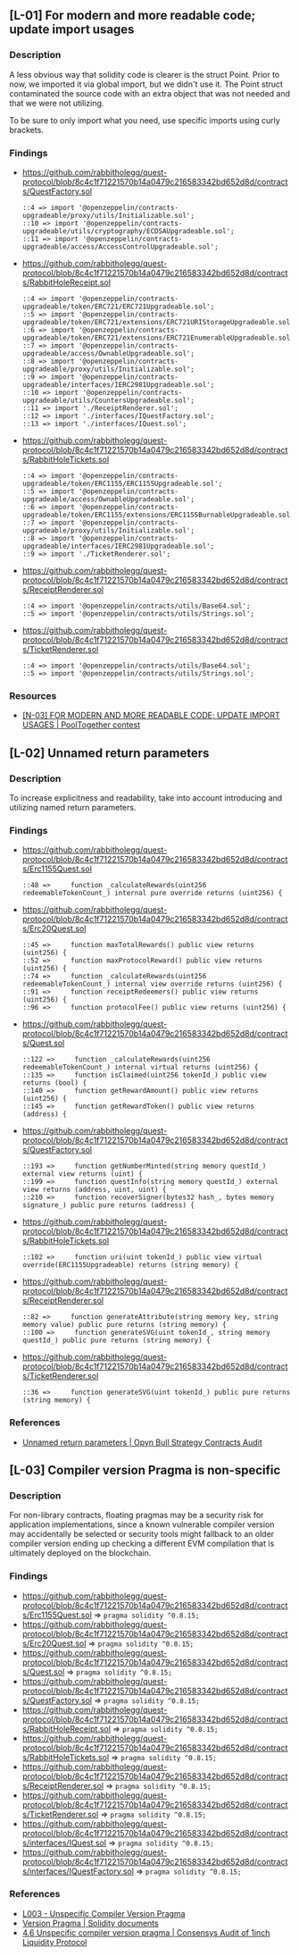 ## [L-01] For modern and more readable code; update import usages

### Description

A less obvious way that solidity code is clearer is the struct Point. Prior to now, we imported it via global import, but we didn't use it. The Point struct contaminated the source code with an extra object that was not needed and that we were not utilizing.

To be sure to only import what you need, use specific imports using curly brackets.

### Findings

- https://github.com/rabbitholegg/quest-protocol/blob/8c4c1f71221570b14a0479c216583342bd652d8d/contracts/QuestFactory.sol
  ```Solidity
  ::4 => import '@openzeppelin/contracts-upgradeable/proxy/utils/Initializable.sol';
  ::10 => import '@openzeppelin/contracts-upgradeable/utils/cryptography/ECDSAUpgradeable.sol';
  ::11 => import '@openzeppelin/contracts-upgradeable/access/AccessControlUpgradeable.sol';
  ```
- https://github.com/rabbitholegg/quest-protocol/blob/8c4c1f71221570b14a0479c216583342bd652d8d/contracts/RabbitHoleReceipt.sol
  ```Solidity
  ::4 => import '@openzeppelin/contracts-upgradeable/token/ERC721/ERC721Upgradeable.sol';
  ::5 => import '@openzeppelin/contracts-upgradeable/token/ERC721/extensions/ERC721URIStorageUpgradeable.sol';
  ::6 => import '@openzeppelin/contracts-upgradeable/token/ERC721/extensions/ERC721EnumerableUpgradeable.sol';
  ::7 => import '@openzeppelin/contracts-upgradeable/access/OwnableUpgradeable.sol';
  ::8 => import '@openzeppelin/contracts-upgradeable/proxy/utils/Initializable.sol';
  ::9 => import '@openzeppelin/contracts-upgradeable/interfaces/IERC2981Upgradeable.sol';
  ::10 => import '@openzeppelin/contracts-upgradeable/utils/CountersUpgradeable.sol';
  ::11 => import './ReceiptRenderer.sol';
  ::12 => import './interfaces/IQuestFactory.sol';
  ::13 => import './interfaces/IQuest.sol';
  ```
- https://github.com/rabbitholegg/quest-protocol/blob/8c4c1f71221570b14a0479c216583342bd652d8d/contracts/RabbitHoleTickets.sol
  ```Solidity
  ::4 => import '@openzeppelin/contracts-upgradeable/token/ERC1155/ERC1155Upgradeable.sol';
  ::5 => import '@openzeppelin/contracts-upgradeable/access/OwnableUpgradeable.sol';
  ::6 => import '@openzeppelin/contracts-upgradeable/token/ERC1155/extensions/ERC1155BurnableUpgradeable.sol';
  ::7 => import '@openzeppelin/contracts-upgradeable/proxy/utils/Initializable.sol';
  ::8 => import '@openzeppelin/contracts-upgradeable/interfaces/IERC2981Upgradeable.sol';
  ::9 => import './TicketRenderer.sol';
  ```
- https://github.com/rabbitholegg/quest-protocol/blob/8c4c1f71221570b14a0479c216583342bd652d8d/contracts/ReceiptRenderer.sol
  ```Solidity
  ::4 => import '@openzeppelin/contracts/utils/Base64.sol';
  ::5 => import '@openzeppelin/contracts/utils/Strings.sol';
  ```
- https://github.com/rabbitholegg/quest-protocol/blob/8c4c1f71221570b14a0479c216583342bd652d8d/contracts/TicketRenderer.sol
  ```Solidity
  ::4 => import '@openzeppelin/contracts/utils/Base64.sol';
  ::5 => import '@openzeppelin/contracts/utils/Strings.sol';
  ```

### Resources

- [[N-03] FOR MODERN AND MORE READABLE CODE; UPDATE IMPORT USAGES | PoolTogether contest](https://code4rena.com/reports/2022-12-pooltogether#n-03-for-modern-and-more-readable-code-update-import-usages)


## [L-02] Unnamed return parameters

### Description

To increase explicitness and readability, take into account introducing and utilizing named return parameters.

### Findings

- https://github.com/rabbitholegg/quest-protocol/blob/8c4c1f71221570b14a0479c216583342bd652d8d/contracts/Erc1155Quest.sol
  ```Solidity
  ::48 =>     function _calculateRewards(uint256 redeemableTokenCount_) internal pure override returns (uint256) {
  ```
- https://github.com/rabbitholegg/quest-protocol/blob/8c4c1f71221570b14a0479c216583342bd652d8d/contracts/Erc20Quest.sol
  ```Solidity
  ::45 =>     function maxTotalRewards() public view returns (uint256) {
  ::52 =>     function maxProtocolReward() public view returns (uint256) {
  ::74 =>     function _calculateRewards(uint256 redeemableTokenCount_) internal view override returns (uint256) {
  ::91 =>     function receiptRedeemers() public view returns (uint256) {
  ::96 =>     function protocolFee() public view returns (uint256) {
  ```
- https://github.com/rabbitholegg/quest-protocol/blob/8c4c1f71221570b14a0479c216583342bd652d8d/contracts/Quest.sol
  ```Solidity
  ::122 =>     function _calculateRewards(uint256 redeemableTokenCount_) internal virtual returns (uint256) {
  ::135 =>     function isClaimed(uint256 tokenId_) public view returns (bool) {
  ::140 =>     function getRewardAmount() public view returns (uint256) {
  ::145 =>     function getRewardToken() public view returns (address) {
  ```
- https://github.com/rabbitholegg/quest-protocol/blob/8c4c1f71221570b14a0479c216583342bd652d8d/contracts/QuestFactory.sol
  ```Solidity
  ::193 =>     function getNumberMinted(string memory questId_) external view returns (uint) {
  ::199 =>     function questInfo(string memory questId_) external view returns (address, uint, uint) {
  ::210 =>     function recoverSigner(bytes32 hash_, bytes memory signature_) public pure returns (address) {
  ```
- https://github.com/rabbitholegg/quest-protocol/blob/8c4c1f71221570b14a0479c216583342bd652d8d/contracts/RabbitHoleTickets.sol
  ```Solidity
  ::102 =>     function uri(uint tokenId_) public view virtual override(ERC1155Upgradeable) returns (string memory) {
  ```
- https://github.com/rabbitholegg/quest-protocol/blob/8c4c1f71221570b14a0479c216583342bd652d8d/contracts/ReceiptRenderer.sol
  ```Solidity
  ::82 =>     function generateAttribute(string memory key, string memory value) public pure returns (string memory) {
  ::100 =>     function generateSVG(uint tokenId_, string memory questId_) public pure returns (string memory) {
  ```
- https://github.com/rabbitholegg/quest-protocol/blob/8c4c1f71221570b14a0479c216583342bd652d8d/contracts/TicketRenderer.sol
  ```Solidity
  ::36 =>     function generateSVG(uint tokenId_) public pure returns (string memory) {
  ```

### References

- [Unnamed return parameters | Opyn Bull Strategy Contracts Audit](https://blog.openzeppelin.com/opyn-bull-strategy-contracts-audit/#unnamed-return-parameters)


## [L-03] Compiler version Pragma is non-specific

### Description

For non-library contracts, floating pragmas may be a security risk for application implementations, since a known vulnerable compiler version may accidentally be selected or security tools might fallback to an older compiler version ending up checking a different EVM compilation that is ultimately deployed on the blockchain.

### Findings

- https://github.com/rabbitholegg/quest-protocol/blob/8c4c1f71221570b14a0479c216583342bd652d8d/contracts/Erc1155Quest.sol
  => `pragma solidity ^0.8.15;`
- https://github.com/rabbitholegg/quest-protocol/blob/8c4c1f71221570b14a0479c216583342bd652d8d/contracts/Erc20Quest.sol
  => `pragma solidity ^0.8.15;`
- https://github.com/rabbitholegg/quest-protocol/blob/8c4c1f71221570b14a0479c216583342bd652d8d/contracts/Quest.sol
  => `pragma solidity ^0.8.15;`
- https://github.com/rabbitholegg/quest-protocol/blob/8c4c1f71221570b14a0479c216583342bd652d8d/contracts/QuestFactory.sol
  => `pragma solidity ^0.8.15;`
- https://github.com/rabbitholegg/quest-protocol/blob/8c4c1f71221570b14a0479c216583342bd652d8d/contracts/RabbitHoleReceipt.sol
  => `pragma solidity ^0.8.15;`
- https://github.com/rabbitholegg/quest-protocol/blob/8c4c1f71221570b14a0479c216583342bd652d8d/contracts/RabbitHoleTickets.sol
  => `pragma solidity ^0.8.15;`
- https://github.com/rabbitholegg/quest-protocol/blob/8c4c1f71221570b14a0479c216583342bd652d8d/contracts/ReceiptRenderer.sol
  => `pragma solidity ^0.8.15;`
- https://github.com/rabbitholegg/quest-protocol/blob/8c4c1f71221570b14a0479c216583342bd652d8d/contracts/TicketRenderer.sol
  => `pragma solidity ^0.8.15;`
- https://github.com/rabbitholegg/quest-protocol/blob/8c4c1f71221570b14a0479c216583342bd652d8d/contracts/interfaces/IQuest.sol
  => `pragma solidity ^0.8.15;`
- https://github.com/rabbitholegg/quest-protocol/blob/8c4c1f71221570b14a0479c216583342bd652d8d/contracts/interfaces/IQuestFactory.sol
  => `pragma solidity ^0.8.15;`

### References

- [L003 - Unspecific Compiler Version Pragma](https://github.com/byterocket/c4-common-issues/blob/main/2-Low-Risk.md#l003---unspecific-compiler-version-pragma)
- [Version Pragma | Solidity documents](https://docs.soliditylang.org/en/latest/layout-of-source-files.html#version-pragma)
- [4.6 Unspecific compiler version pragma | Consensys Audit of 1inch Liquidity Protocol](https://consensys.net/diligence/audits/2020/12/1inch-liquidity-protocol/#unspecific-compiler-version-pragma)